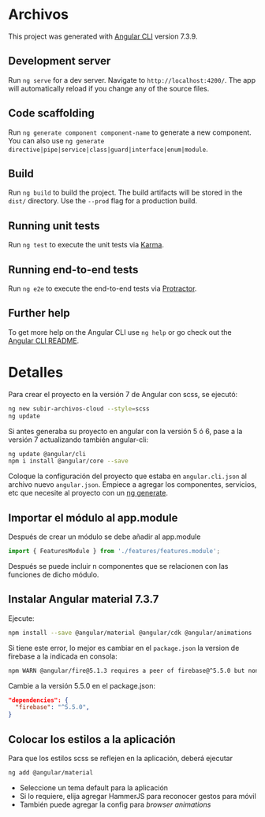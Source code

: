 # Archivos

This project was generated with [Angular CLI](https://github.com/angular/angular-cli) version 7.3.9.

## Development server

Run `ng serve` for a dev server. Navigate to `http://localhost:4200/`. The app will automatically reload if you change any of the source files.

## Code scaffolding

Run `ng generate component component-name` to generate a new component. You can also use `ng generate directive|pipe|service|class|guard|interface|enum|module`.

## Build

Run `ng build` to build the project. The build artifacts will be stored in the `dist/` directory. Use the `--prod` flag for a production build.

## Running unit tests

Run `ng test` to execute the unit tests via [Karma](https://karma-runner.github.io).

## Running end-to-end tests

Run `ng e2e` to execute the end-to-end tests via [Protractor](http://www.protractortest.org/).

## Further help

To get more help on the Angular CLI use `ng help` or go check out the [Angular CLI README](https://github.com/angular/angular-cli/blob/master/README.md).

# Detalles
Para crear el proyecto en la versión 7 de Angular con scss, se ejecutó:
```sh
ng new subir-archivos-cloud --style=scss
ng update
```
Si antes generaba su proyecto en angular con la versión 5 ó 6, pase a la versión 7 actualizando también angular-cli:
```sh
ng update @angular/cli
npm i install @angular/core --save
```
Coloque la configuración del proyecto que estaba en `angular.cli.json` al archivo nuevo `angular.json`. Empiece a agregar los componentes, servicios, etc que necesite al proyecto con un [ng generate](https://angular.io/cli/generate#service-command).

## Importar el módulo al app.module
Después de crear un módulo se debe añadir al app.module
```ts
import { FeaturesModule } from './features/features.module';
```
Después se puede incluir n componentes que se relacionen con las funciones de dicho módulo.

## Instalar Angular material 7.3.7
Ejecute:
```sh
npm install --save @angular/material @angular/cdk @angular/animations
```
Si tiene este error, lo mejor es cambiar en el `package.json` la version de firebase a la indicada en consola:
```sh
npm WARN @angular/fire@5.1.3 requires a peer of firebase@^5.5.0 but none is installed. You must install peer dependencies yourself.
```
Cambie a la versión 5.5.0 en el package.json:
```json
"dependencies": {
  "firebase": "^5.5.0",
}
```
## Colocar los estilos a la aplicación
Para que los estilos scss se reflejen en la aplicación, deberá ejecutar
```sh
ng add @angular/material
```
* Seleccione un tema default para la aplicación
* Si lo requiere, elija agregar HammerJS para reconocer gestos para móvil
* También puede agregar la config para *browser animations*